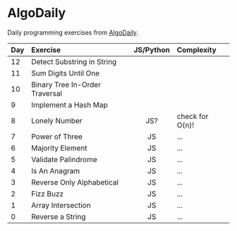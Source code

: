 # AlgoDaily
Daily programming exercises from [AlgoDaily](http://www.algodaily.com/).

| Day | Exercise | JS/Python | Complexity
|:--- |:-------- |:---------:|:----------
| 12  | Detect Substring in String |  | 
| 11  | Sum Digits Until One |  | 
| 10  | Binary Tree In-Order Traversal |  | 
| 9   | Implement a Hash Map |  | 
| 8   | Lonely Number | JS? | check for O(n)!
| 7   | Power of Three | JS | ...
| 6   | Majority Element | JS | ...
| 5   | Validate Palindrome | JS | ...
| 4   | Is An Anagram | JS | ...
| 3   | Reverse Only Alphabetical | JS | ...
| 2   | Fizz Buzz | JS | ...
| 1   | Array Intersection | JS | ...
| 0   | Reverse a String | JS | ...
